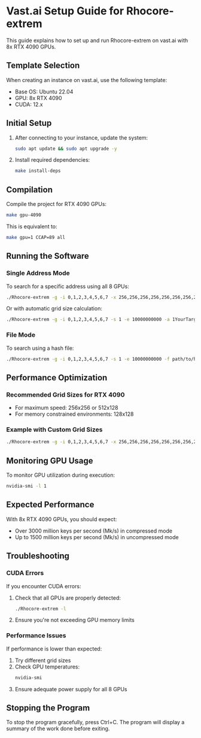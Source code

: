 # Vast.ai Setup Guide for Rhocore-extrem

This guide explains how to set up and run Rhocore-extrem on vast.ai with 8x RTX 4090 GPUs.

## Template Selection

When creating an instance on vast.ai, use the following template:
- Base OS: Ubuntu 22.04
- GPU: 8x RTX 4090
- CUDA: 12.x

## Initial Setup

1. After connecting to your instance, update the system:
   ```bash
   sudo apt update && sudo apt upgrade -y
   ```

2. Install required dependencies:
   ```bash
   make install-deps
   ```

## Compilation

Compile the project for RTX 4090 GPUs:
```bash
make gpu-4090
```

This is equivalent to:
```bash
make gpu=1 CCAP=89 all
```

## Running the Software

### Single Address Mode
To search for a specific address using all 8 GPUs:
```bash
./Rhocore-extrem -g -i 0,1,2,3,4,5,6,7 -x 256,256,256,256,256,256,256,256,256,256,256,256,256,256,256,256 -s 1 -e 10000000000 -a 1YourTargetAddressHere
```

Or with automatic grid size calculation:
```bash
./Rhocore-extrem -g -i 0,1,2,3,4,5,6,7 -s 1 -e 10000000000 -a 1YourTargetAddressHere
```

### File Mode
To search using a hash file:
```bash
./Rhocore-extrem -g -i 0,1,2,3,4,5,6,7 -s 1 -e 10000000000 -f path/to/hashes.bin
```

## Performance Optimization

### Recommended Grid Sizes for RTX 4090
- For maximum speed: 256x256 or 512x128
- For memory constrained environments: 128x128

### Example with Custom Grid Sizes
```bash
./Rhocore-extrem -g -i 0,1,2,3,4,5,6,7 -x 256,256,256,256,256,256,256,256,256,256,256,256,256,256,256,256 -s 1 -e 10000000000 -a 1YourTargetAddressHere
```

## Monitoring GPU Usage

To monitor GPU utilization during execution:
```bash
nvidia-smi -l 1
```

## Expected Performance

With 8x RTX 4090 GPUs, you should expect:
- Over 3000 million keys per second (Mk/s) in compressed mode
- Up to 1500 million keys per second (Mk/s) in uncompressed mode

## Troubleshooting

### CUDA Errors
If you encounter CUDA errors:
1. Check that all GPUs are properly detected:
   ```bash
   ./Rhocore-extrem -l
   ```
2. Ensure you're not exceeding GPU memory limits

### Performance Issues
If performance is lower than expected:
1. Try different grid sizes
2. Check GPU temperatures:
   ```bash
   nvidia-smi
   ```
3. Ensure adequate power supply for all 8 GPUs

## Stopping the Program

To stop the program gracefully, press Ctrl+C. The program will display a summary of the work done before exiting.